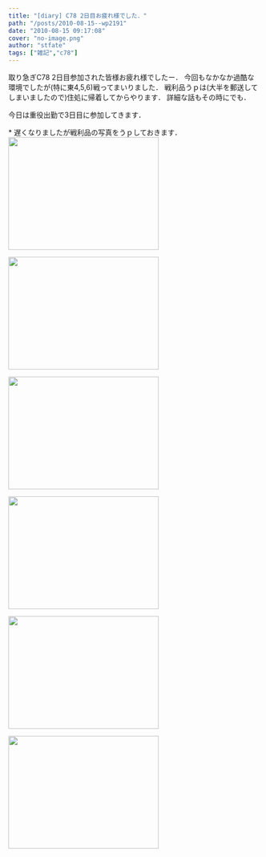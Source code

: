 ```yaml
---
title: "[diary] C78 2日目お疲れ様でした．"
path: "/posts/2010-08-15--wp2191"
date: "2010-08-15 09:17:08"
cover: "no-image.png"
author: "stfate"
tags: ["雑記","c78"]
---
```



<p style="margin-top:15px">取り急ぎC78 2日目参加された皆様お疲れ様でしたー．
今回もなかなか過酷な環境でしたが(特に東4,5,6)戦ってまいりました．
戦利品うｐは(大半を郵送してしまいましたので)住処に帰着してからやります．
詳細な話もその時にでも．</p>

<p style="margin-top:15px">今日は重役出勤で3日目に参加してきます．</p>

<p style="margin-top:15px">* 遅くなりましたが戦利品の写真をうｐしておきます．
<a href="http://stfate.net/wp-content/uploads/2010/08/C78_001.jpg"><img src="http://stfate.net/wp-content/uploads/2010/08/C78_001-300x225.jpg" alt="" title="C78_001" width="300" height="225" class="alignnone size-medium wp-image-2194" /></a>

<a href="http://stfate.net/wp-content/uploads/2010/08/C78_002.jpg"><img src="http://stfate.net/wp-content/uploads/2010/08/C78_002-300x225.jpg" alt="" title="C78_002" width="300" height="225" class="alignnone size-medium wp-image-2195" /></a>

<a href="http://stfate.net/wp-content/uploads/2010/08/C78_003.jpg"><img src="http://stfate.net/wp-content/uploads/2010/08/C78_003-300x225.jpg" alt="" title="C78_003" width="300" height="225" class="alignnone size-medium wp-image-2196" /></a>

<a href="http://stfate.net/wp-content/uploads/2010/08/C78_004.jpg"><img src="http://stfate.net/wp-content/uploads/2010/08/C78_004-300x225.jpg" alt="" title="C78_004" width="300" height="225" class="alignnone size-medium wp-image-2197" /></a>

<a href="http://stfate.net/wp-content/uploads/2010/08/C78_005.jpg"><img src="http://stfate.net/wp-content/uploads/2010/08/C78_005-300x225.jpg" alt="" title="C78_005" width="300" height="225" class="alignnone size-medium wp-image-2198" /></a>

<a href="http://stfate.net/wp-content/uploads/2010/08/C78_006.jpg"><img src="http://stfate.net/wp-content/uploads/2010/08/C78_006-300x225.jpg" alt="" title="C78_006" width="300" height="225" class="alignnone size-medium wp-image-2199" /></a></p>